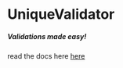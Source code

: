 # UniqueValidator
##### Validations made easy!

read the docs here  [here](https://siddhesh-tamhanekar.github.io/uniquevalidator)